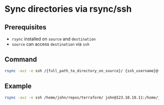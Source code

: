 # Sync directories via rsync/ssh

## Prerequisites
* `rsync` installed on `source` and `destination`
* `source` can access `destination` via `ssh`

## Command
```bash
rsync -avz -e ssh /{full_path_to_directory_on_source}/ {ssh_username}@{destination_host_name}:/{full_path_to_directory_on_destination}/
```
## Example
```Bash
rsync -avz -e ssh /home/john/repos/terraform/ john@123.10.10.11:/home/john/repos/terraform/
```
